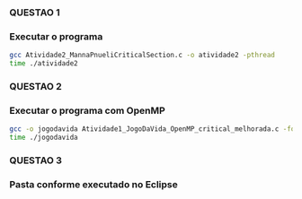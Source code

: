 ### QUESTAO 1
### Executar o programa
```sh
gcc Atividade2_MannaPnueliCriticalSection.c -o atividade2 -pthread
time ./atividade2
```

### QUESTAO 2
### Executar o programa com OpenMP
```sh
gcc -o jogodavida Atividade1_JogoDaVida_OpenMP_critical_melhorada.c -fopenmp
time ./jogodavida
```

### QUESTAO 3
### Pasta conforme executado no Eclipse
